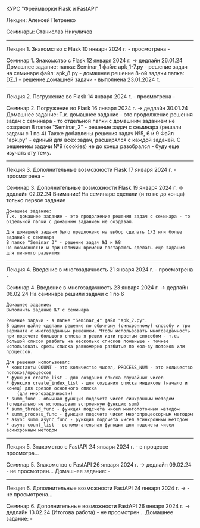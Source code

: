 КУРС "Фреймворки Flask и FastAPI"

Лекции: Алексей Петренко

Семинары: Станислав Никуличев

----------------------
Лекция 1. Знакомство с Flask
10 января 2024 г.
    - просмотрена -

Семинар 1. Знакомство с Flask
12 января 2024 г. -> дедлайн 26.01.24
    Домашнее задание:
    папка: Seminar_1
        файл: apk_1-7.py - решение задач на семинаре
        файл: apk_8.py - домашнее решение 8-ой задачи
    папка: DZ_1
        - решение домашней задачи
        - выполнена 23.01.2024 г.

----------------------
Лекция 2. Погружение во Flask
14 января 2024 г.
    - просмотрена -

Семинар 2. Погружение во Flask
16 января 2024 г. -> дедлайн 30.01.24
    Домашнее задание:
    Т.к. домашнее задание - это продолжение решения задач с семинара - то отдельной папки с домашним заданием не создавал
    В папке "Seminar_2" - решение задач с семинара (решали задачи с 1 по 4)
    Также добавлены решения задач №5, 6 и 9
    Файл "apk.py" - единый для всех задач, расширялся с каждой задачей.
    С решением задачи №9 (cookies) не до конца разобрался - буду еще изучать эту тему.


----------------------
Лекция 3. Дополнительные возможности Flask
17 января 2024 г.
    - просмотрена -

Семинар 3. Дополнительные возможности Flask
19 января 2024 г. -> дедлайн 02.02.24
    Внимание! На семинаре сделали (и то не до конца) только первое задание

    Домашнее задание:
    Т.к. домашнее задание - это продолжение решения задач с семинара - то отдельной папки с домашним заданием не создавал.

    Для домашней задачи было предложено на выбор сделать 1/2 или более заданий с семинара
    В папке "Seminar_3" - решение задач №1 и №8
    По возможности и при наличии времени постараюсь сделать еще задания для личного развития

----------------------
Лекция 4. Введение в многозадачность
21 января 2024 г.
    - просмотрена -

Семинар 4. Введение в многозадачность
23 января 2024 г. -> дедлайн 06.02.24
    На семинаре решили задачи с 1 по 6
    
    Домашнее задание:
    Выполнить задание №7 с семинара

    Решение задачи - в папке "Seminar_4" файл "apk_7.py".
    В одном файле сделано решение по обычному (синхронному) способу и три варианта с многозадачным решением. Чтобы использовать многозадачность при подсчете большого списка я решил идти простым способом - т.е. большой список разбить на несколько списков поменьше - точнее использовать срезы списка равномерно разбитые по кол-ву потоков или процессов.

    Для решения использовал:
    * константы COUNT - это количество чисел, PROCESS_NUM - это количество потоков/процессов
    * функция create_list - для создания списка случайных чисел
    * функция create_index_list - для создания списка индексов (начало и конец) для срезов основного списка
        (для многозадачности)
    * summ_func - обычная функция подсчета чисел синхронным методом (специально не использовал встроенную функцию sum)
    * summ_thread_func - функция подсчета чисел многопоточным методом
    * summ_process_func - функция подсчета чисел многопроцессорным методом
    * async summ_async_func - функция подсчета чисел асинхронным методом
    * async count_list - вспомогательная функция для подсчета чисел асинхронным методом

----------------------
Лекция 5. Знакомство с FastAPI
24 января 2024 г.
    - в процессе просмотра...

Семинар 5. Знакомство с FastAPI
26 января 2024 г. -> дедлайн 09.02.24
    - не просмотрен...
    Домашнее задание: -

----------------------
Лекция 6. Дополнительные возможности FastAPI
24 января 2024 г. ->
    - не просмотрена...

Семинар 6. Дополнительные возможности FastAPI
26 января 2024 г. -> дедлайн 13.02.24 (Итогова работа)
    - не просмотрен...
    Домашнее задание: -